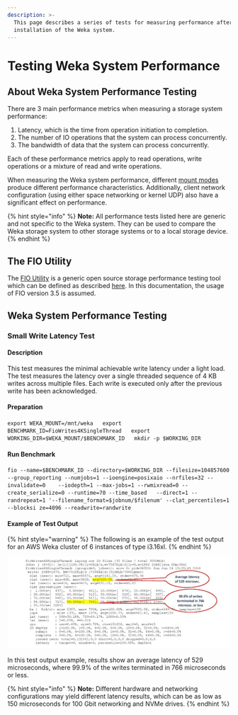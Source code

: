```yaml
---
description: >-
  This page describes a series of tests for measuring performance after
  installation of the Weka system.
---
```


# Testing Weka System Performance

## About Weka System Performance Testing

There are 3 main performance metrics when measuring a storage system performance:

1. Latency, which is the time from operation initiation to completion.
2. The number of IO operations that the system can process concurrently.
3. The bandwidth of data that the system can process concurrently.

Each of these performance metrics apply to read operations, write operations or a mixture of read and write operations.

When measuring the Weka system performance, different [mount modes](../overview/weka-client-and-mount-modes.md) produce different performance characteristics. Additionally, client network configuration \(using either space networking or kernel UDP\) also have a significant effect on performance.

{% hint style="info" %}
**Note:** All performance tests listed here are generic and not specific to the Weka system. They can be used to compare the Weka storage system to other storage systems or to a local storage device.
{% endhint %}

## The FIO Utility

The [FIO Utility](https://linux.die.net/man/1/fio) is a generic open source storage performance testing tool which can be defined as described [here](https://github.com/axboe/fio). In this documentation, the usage of FIO version 3.5 is assumed.

## Weka System Performance Testing

### Small Write Latency Test

#### Description

This test measures the minimal achievable write latency under a light load. The test measures the latency over a single threaded sequence of 4 KB writes across multiple files. Each write is executed only after the previous write has been acknowledged.

#### Preparation

`export WEKA_MOUNT=/mnt/weka  
export BENCHMARK_ID=FioWrites4KSingleThread  
export WORKING_DIR=$WEKA_MOUNT/$BENCHMARK_ID  
mkdir -p $WORKING_DIR`

#### Run Benchmark

`fio --name=$BENCHMARK_ID --directory=$WORKING_DIR --filesize=104857600   
    --group_reporting --numjobs=1 --ioengine=posixaio --nrfiles=32 --invalidate=0   
    --iodepth=1 --max-jobs=1 --rwmixread=0 --create_serialize=0 --runtime=70 --time_based  
    --direct=1 --randrepeat=1 '--filename_format=$jobnum/$filenum' --clat_percentiles=1  
    --blocksi ze=4096 --readwrite=randwrite`

#### Example of Test Output

{% hint style="warning" %}
The following is an example of the test output for an AWS Weka cluster of 6 instances of type i3.16xl.
{% endhint %}

![Example test output for an AWS Weka cluster of 6 instances of type i3.16xl](../.gitbook/assets/example-output3-page-001%20%281%29.jpg)

In this test output example, results show an average latency of 529 microseconds, where 99.9% of the writes terminated in 766 microseconds or less.

{% hint style="info" %}
**Note:** Different hardware and networking configurations may yield different latency results, which can be as low as 150 microseconds for 100 Gbit networking and NVMe drives.
{% endhint %}



